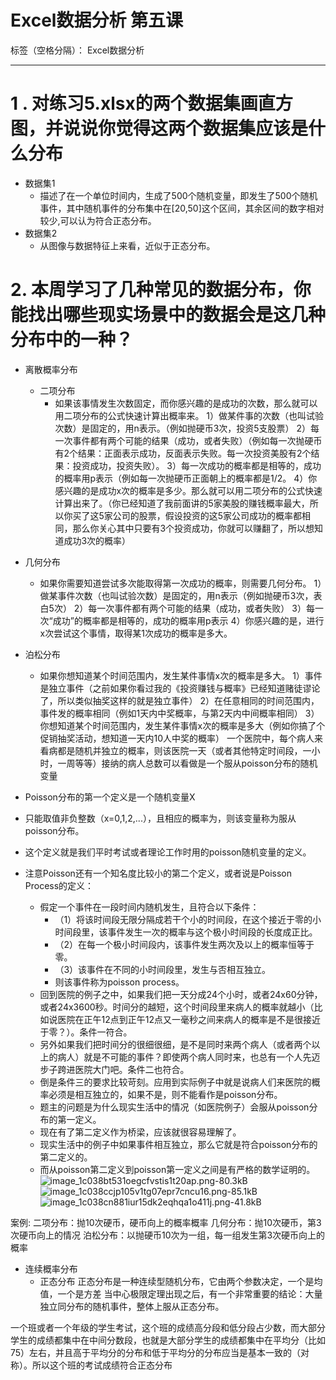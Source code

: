 ﻿# Excel数据分析 第五课

标签（空格分隔）： Excel数据分析

---
# 1 . 对练习5.xlsx的两个数据集画直方图，并说说你觉得这两个数据集应该是什么分布

 - 数据集1 
    - 描述了在一个单位时间内，生成了500个随机变量，即发生了500个随机事件，其中随机事件的分布集中在[20,50]这个区间，其余区间的数字相对较少,可以认为符合正态分布。
 - 数据集2 
     - 从图像与数据特征上来看，近似于正态分布。



# 2. 本周学习了几种常见的数据分布，你能找出哪些现实场景中的数据会是这几种分布中的一种？

- 离散概率分布 
    - 二项分布 
        -  如果该事情发生次数固定，而你感兴趣的是成功的次数，那么就可以用二项分布的公式快速计算出概率来。
    1）做某件事的次数（也叫试验次数）是固定的，用n表示。（例如抛硬币3次，投资5支股票）
    2）每一次事件都有两个可能的结果（成功，或者失败）（例如每一次抛硬币有2个结果：正面表示成功，反面表示失败。每一次投资美股有2个结果：投资成功，投资失败）。
    3）每一次成功的概率都是相等的，成功的概率用p表示（例如每一次抛硬币正面朝上的概率都是1/2。
    4）你感兴趣的是成功x次的概率是多少。那么就可以用二项分布的公式快速计算出来了。（你已经知道了我前面讲的5家美股的赚钱概率最大，所以你买了这5家公司的股票，假设投资的这5家公司成功的概率都相同，那么你关心其中只要有3个投资成功，你就可以赚翻了，所以想知道成功3次的概率）

 - 几何分布
     - 如果你需要知道尝试多次能取得第一次成功的概率，则需要几何分布。
1）做某事件次数（也叫试验次数）是固定的，用n表示（例如抛硬币3次，表白5次）
2）每一次事件都有两个可能的结果（成功，或者失败）
3）每一次“成功”的概率都是相等的，成功的概率用p表示
4）你感兴趣的是，进行x次尝试这个事情，取得某1次成功的概率是多大。

 - 泊松分布
     - 如果你想知道某个时间范围内，发生某件事情x次的概率是多大。
1）事件是独立事件（之前如果你看过我的《投资赚钱与概率》已经知道赌徒谬论了，所以类似抽奖这样的就是独立事件）
2）在任意相同的时间范围内，事件发的概率相同（例如1天内中奖概率，与第2天内中间概率相同）
3）你想知道某个时间范围内，发生某件事情x次的概率是多大（例如你搞了个促销抽奖活动，想知道一天内10人中奖的概率）
一个医院中，每个病人来看病都是随机并独立的概率，则该医院一天（或者其他特定时间段，一小时，一周等等）接纳的病人总数可以看做是一个服从poisson分布的随机变量

 - Poisson分布的第一个定义是一个随机变量X
 - 只能取值非负整数（x=0,1,2,...），且相应的概率为，则该变量称为服从poisson分布。
 - 这个定义就是我们平时考试或者理论工作时用的poisson随机变量的定义。
 - 注意Poisson还有一个知名度比较小的第二个定义，或者说是Poisson Process的定义：
    - 假定一个事件在一段时间内随机发生，且符合以下条件：
        - （1）将该时间段无限分隔成若干个小的时间段，在这个接近于零的小时间段里，该事件发生一次的概率与这个极小时间段的长度成正比。
        - （2）在每一个极小时间段内，该事件发生两次及以上的概率恒等于零。
        - （3）该事件在不同的小时间段里，发生与否相互独立。
        - 则该事件称为poisson process。
    - 回到医院的例子之中，如果我们把一天分成24个小时，或者24x60分钟，或者24x3600秒。时间分的越短，这个时间段里来病人的概率就越小（比如说医院在正午12点到正午12点又一毫秒之间来病人的概率是不是很接近于零？）。条件一符合。
    - 另外如果我们把时间分的很细很细，是不是同时来两个病人（或者两个以上的病人）就是不可能的事件？即使两个病人同时来，也总有一个人先迈步子跨进医院大门吧。条件二也符合。
    - 倒是条件三的要求比较苛刻。应用到实际例子中就是说病人们来医院的概率必须是相互独立的，如果不是，则不能看作是poisson分布。
    - 题主的问题是为什么现实生活中的情况（如医院例子）会服从poisson分布的第一定义。
    - 现在有了第二定义作为桥梁，应该就很容易理解了。
    - 现实生活中的例子中如果事件相互独立，那么它就是符合poisson分布的第二定义的。
    - 而从poisson第二定义到poisson第一定义之间是有严格的数学证明的。
![image_1c038bt531oegcfvstis1t20ap.png-80.3kB][1]
![image_1c038ccjp105v1tg07epr7cncu16.png-85.1kB][2]
![image_1c038cn881iur15dk2eqhqa1o411j.png-41.8kB][3]

案例:
二项分布：抛10次硬币，硬币向上的概率概率
几何分布：抛10次硬币，第3次硬币向上的情况
泊松分布：以抛硬币10次为一组，每一组发生第3次硬币向上的概率

 - 连续概率分布
    - 正态分布
正态分布是一种连续型随机分布，它由两个参数决定，一个是均值，一个是方差
当中心极限定理出现之后，有一个非常重要的结论：大量独立同分布的随机事件，整体上服从正态分布。

一个班或者一个年级的学生考试，这个班的成绩高分段和低分段占少数，而大部分学生的成绩都集中在中间分数段，也就是大部分学生的成绩都集中在平均分（比如75）左右，并且高于平均分的分布和低于平均分的分布应当是基本一致的（对称）。所以这个班的考试成绩符合正态分布

  [1]: http://static.zybuluo.com/419145138/7f3fotf41yr76iwuj7knubmu/image_1c038bt531oegcfvstis1t20ap.png
  [2]: http://static.zybuluo.com/419145138/vny6hf5x9owhvt4yb2cjpioj/image_1c038ccjp105v1tg07epr7cncu16.png
  [3]: http://static.zybuluo.com/419145138/r71ug01rlvi4gh6chxhfs22b/image_1c038cn881iur15dk2eqhqa1o411j.png
